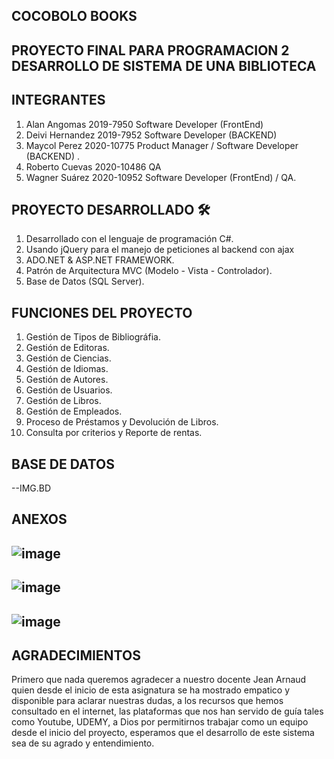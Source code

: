 ## COCOBOLO BOOKS

## PROYECTO FINAL PARA PROGRAMACION 2 DESARROLLO DE SISTEMA DE UNA BIBLIOTECA


## INTEGRANTES

1. Alan Angomas 2019-7950 Software Developer (FrontEnd)
2. Deivi Hernandez 2019-7952 Software Developer (BACKEND)
3. Maycol Perez 2020-10775 Product Manager / Software Developer (BACKEND) .
4. Roberto Cuevas 2020-10486 QA
5. Wagner Suárez 2020-10952 Software Developer (FrontEnd) / QA.

## PROYECTO DESARROLLADO 🛠️

1. Desarrollado con el lenguaje de programación C#.
2. Usando jQuery para el manejo de peticiones al backend con ajax
3. ADO.NET & ASP.NET FRAMEWORK.
4. Patrón de Arquitectura MVC (Modelo - Vista - Controlador).
5. Base de Datos (SQL Server).

## FUNCIONES DEL PROYECTO

1. Gestión de Tipos de Bibliográfia.
2. Gestión de Editoras.
3. Gestión de Ciencias.
4. Gestión de Idiomas.
5. Gestión de Autores.
6. Gestión de Usuarios.
7. Gestión de Libros.
8. Gestión de Empleados.
9. Proceso de Préstamos y Devolución de Libros.
10. Consulta por criterios y Reporte de rentas.


## BASE DE DATOS

--IMG.BD

## ANEXOS
![image](https://user-images.githubusercontent.com/74669208/164947958-eb3feebe-bbbf-4eac-90db-211d70093979.png)
------------
![image](https://user-images.githubusercontent.com/74669208/164948030-debe0612-f056-4b26-a18e-71b8c2818020.png)
---------
![image](https://user-images.githubusercontent.com/86993307/165432220-1ce07215-568d-42e3-9e38-09537a0daa4b.png)
---------
## AGRADECIMIENTOS

Primero que nada queremos agradecer a nuestro docente Jean Arnaud quien desde el inicio de esta asignatura se ha mostrado empatico y disponible para aclarar nuestras dudas, a los recursos que hemos consultado en el internet, las plataformas que nos han servido de guía tales como Youtube, UDEMY, a Dios por permitirnos trabajar como un equipo desde el inicio del proyecto, esperamos que el desarrollo de este sistema sea de su agrado y entendimiento.


